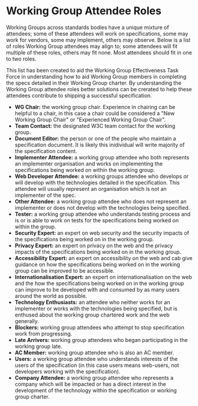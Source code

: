 # Working Group Attendee Roles
Working Groups across standards bodies have a unique mixture of attendees; some of these attendees will work on specifications, some may work for vendors, some may implement, others may observe. Below is a list of roles Working Group attendees may align to; some attendees will fit multiple of these roles, others may fit none. Most attendees should fit in one to two roles.

This list has been created to aid the Working Group Effectiveness Task Force in understanding how to aid Working Group members in completing the specs detailed in their Working Group charter. By understanding the Working Group attendee roles better solutions can be crerated to help these attendees contribute to shipping a successful specification.

* __WG Chair:__ the working group chair. Experience in chairing can be helpful to a chair, in this case a chair could be considered a "New Working Group Chair" or "Experienced Working Group Chair".
* __Team Contact:__ the designated W3C team contact for the working group.
* __Document Editor:__ the person or one of the people who maintain a specification document. It is likely this inidividual will write majority of the specification content.
* __Implementer Attendee:__ a working group attendee who both represents an implementer organisation and works on implementing the specifications being worked on within the working group.
* __Web Developer Attendee:__ a working groups attendee who develops or will develop with the technologies detailed in the specification. This attendee will usually represent an organisation which is not an implementer of the spec.
* __Other Attendee:__ a working group attendee who does not represent an implementer or does not develop with the technologies being specified.
* __Tester:__ a working group attendee who understands testing process and is or is able to work on tests for the specifications being worked on within the group.
* __Security Expert:__ an expert on web security and the security impacts of the specifications being worked on in the working group.
* __Privacy Expert:__ an expert on privacy on the web and the privacy impacts of the specifications being worked on in the working group.
* __Accessibility Expert:__ an expert on accessibility on the web and cab give guidance on how the specifications being worked on in the working group can be improved to be accessible.
* __Internationalisation Expert:__ an expert on internationalisation on the web and the how the specifications being worked on in the working group can improve to be developed with and consumed by as many users around the world as possible.
* __Technology Enthusiasts:__ an attendee who neither works for an implementer or works with the technologies being specified, but is enthused about the working group chartered work and the web generally.
* __Blockers:__ working group attendees who attempt to stop specification work from progressing.
* __Late Arrivers:__ working group attendees who began participating in the working group late.
* __AC Member:__ working group attendee who is also an AC member.
* __Users:__ a working group attendee who understands interests of the users of the specification (in this case users means web-users, not developers working with the specification).
* __Company Attendee:__ a working group attendee who represents a company which will be impacted or has a direct interest in the development of the technology within the specification or working group charter.
